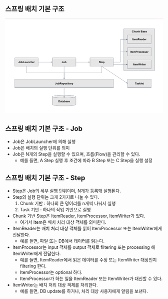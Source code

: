 ## 스프링 배치 기본 구조
![](../../../../../resources/img/01.png)

## 스프링 배치 기본 구조 - Job
 - Job은 JobLauncher에 의해 실행
 - Job은 배치의 실행 단위를 의미
 - Job은 N개의 Step을 실행할 수 있으며, 흐름(Flow)을 관리할 수 있다.
    * 예를 들면, A Step 실행 후 조건에 따라 B Step 또는 C Step을 실행 설정
 
## 스프링 배치 기본 구조 - Step
 - Step은 Job의 세부 실행 단위이며, N개가 등록돼 실행된다.
 - Step의 실행 단위는 크게 2가지로 나눌 수 있다.
    1. Chunk 기반 : 하나의 큰 덩어리를 n개씩 나눠서 실행
    2. Task 기반 : 하나의 작업 기반으로 실행
 - Chunk 기반 Step은 ItemReader, ItemProcessor, ItemWriter가 있다.
    * 여기서 Item은 배치 처리 대상 객체를 의미한다.
 - ItemReader는 배치 처리 대상 객체를 읽어 ItemProcessor 또는 ItemWriter에게 전달한다.
    * 예를 들면, 파일 또는 DB에서 데이터를 읽는다.
 - ItemProcessor는 input 객체를 output 객체로 filtering 또는 processing 해 ItemWriter에게 전달한다.
    * 예를 들면, ItemReader에서 읽은 데이터를 수정 또는 ItemWriter 대상인지 filtering 한다.
    * ItemProcessor는 optional 하다.
    * ItemProcessor가 하는 일을 ItemReader 또는 ItemWriter가 대신할 수 있다.
 - ItemWriter는 배치 처리 대상 객체를 처리한다.
    * 예를 들면, DB update를 하거나, 처리 대상 사용자에게 알림을 보낸다.